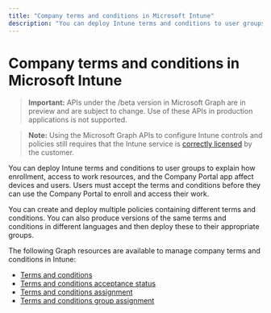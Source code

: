 ---title: "Company terms and conditions in Microsoft Intune"description: "You can deploy Intune terms and conditions to user groups to explain how enrollment, access to work resources, and the Company Portal app affect devices and users. Users must accept the terms and conditions before they can use the Company Portal to enroll and access their work."---# Company terms and conditions in Microsoft Intune> **Important:** APIs under the /beta version in Microsoft Graph are in preview and are subject to change. Use of these APIs in production applications is not supported.> **Note:** Using the Microsoft Graph APIs to configure Intune controls and policies still requires that the Intune service is [correctly licensed](https://www.microsoft.com/en-us/cloud-platform/microsoft-intune-pricing) by the customer.You can deploy Intune terms and conditions to user groups to explain how enrollment, access to work resources, and the Company Portal app affect devices and users. Users must accept the terms and conditions before they can use the Company Portal to enroll and access their work.You can create and deploy multiple policies containing different terms and conditions. You can also produce versions of the same terms and conditions in different languages and then deploy these to their appropriate groups.The following Graph resources are available to manage company terms and conditions in Intune:- [Terms and conditions](intune-companyterms-termsandconditions.md)- [Terms and conditions acceptance status](intune-companyterms-termsandconditionsacceptancestatus.md)- [Terms and conditions assignment](intune-companyterms-termsandconditionsassignment.md)- [Terms and conditions group assignment](intune-companyterms-termsandconditionsgroupassignment.md)